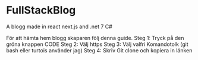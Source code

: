 # FullStackBlog
A blogg made in react next.js and .net 7 C# 

För att hämta hem blogg skaparen följ denna guide.
Steg 1: Tryck på den gröna knappen CODE
Steg 2: Välj https
Steg 3: Välj valfri Komandotolk (git bash eller turtois använder jag)
Steg 4: Skriv Git clone och kopiera in länken
